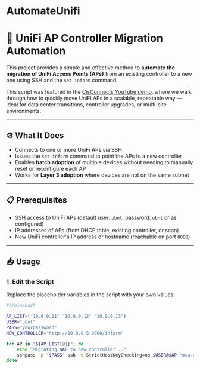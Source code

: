 # AutomateUnifi

# 🔁 UniFi AP Controller Migration Automation

This project provides a simple and effective method to **automate the migration of UniFi Access Points (APs)** from an existing controller to a new one using SSH and the `set-inform` command.

This script was featured in the [CisConnects YouTube demo](https://www.youtube.com/channel/UCINSERTYOURCHANNELURL), where we walk through how to quickly move UniFi APs in a scalable, repeatable way — ideal for data center transitions, controller upgrades, or multi-site environments.

---

## ⚙️ What It Does

- Connects to one or more UniFi APs via SSH  
- Issues the `set-inform` command to point the APs to a new controller  
- Enables **batch adoption** of multiple devices without needing to manually reset or reconfigure each AP  
- Works for **Layer 3 adoption** where devices are not on the same subnet

---

## 📋 Prerequisites

- SSH access to UniFi APs (default user: `ubnt`, password: `ubnt` or as configured)  
- IP addresses of APs (from DHCP table, existing controller, or scan)  
- New UniFi controller's IP address or hostname (reachable on port `8080`)

---

## 📥 Usage

### 1. Edit the Script
Replace the placeholder variables in the script with your own values:

```bash
#!/bin/bash

AP_LIST=("10.0.0.11" "10.0.0.12" "10.0.0.13")
USER="ubnt"
PASS="yourpassword"
NEW_CONTROLLER="http://10.0.0.5:8080/inform"

for AP in "${AP_LIST[@]}"; do
    echo "Migrating $AP to new controller..."
    sshpass -p "$PASS" ssh -o StrictHostKeyChecking=no $USER@$AP "mca-cli-op set-inform $NEW_CONTROLLER"
done
